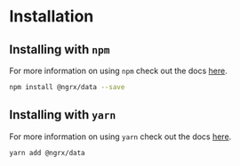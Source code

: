 # Installation

## Installing with `npm`

For more information on using `npm` check out the docs <a href="https://docs.npmjs.com/cli/install" target="_blank">here</a>.

```sh
npm install @ngrx/data --save
```

## Installing with `yarn`

For more information on using `yarn` check out the docs <a href="https://yarnpkg.com/docs/usage" target="_blank">here</a>.

```sh
yarn add @ngrx/data
```
